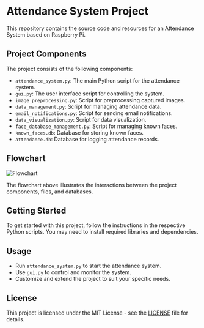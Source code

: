 # Attendance System Project

This repository contains the source code and resources for an Attendance System based on Raspberry Pi.

## Project Components

The project consists of the following components:

- `attendance_system.py`: The main Python script for the attendance system.
- `gui.py`: The user interface script for controlling the system.
- `image_preprocessing.py`: Script for preprocessing captured images.
- `data_management.py`: Script for managing attendance data.
- `email_notifications.py`: Script for sending email notifications.
- `data_visualization.py`: Script for data visualization.
- `face_database_management.py`: Script for managing known faces.
- `known_faces.db`: Database for storing known faces.
- `attendance.db`: Database for logging attendance records.

## Flowchart

![Flowchart](flowchat3.png)

The flowchart above illustrates the interactions between the project components, files, and databases.

## Getting Started

To get started with this project, follow the instructions in the respective Python scripts. You may need to install required libraries and dependencies.

## Usage

- Run `attendance_system.py` to start the attendance system.
- Use `gui.py` to control and monitor the system.
- Customize and extend the project to suit your specific needs.

## License

This project is licensed under the MIT License - see the [LICENSE](LICENSE) file for details.
